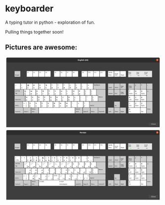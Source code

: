 # keyboarder  
A typing tutor in python - exploration of fun.  

Pulling things together soon!
  
## Pictures are awesome:  

![English](./images/Linux-English-Keyboard.png)
![Farsi](./images/Linux-Farsi-Keyboard.png)
